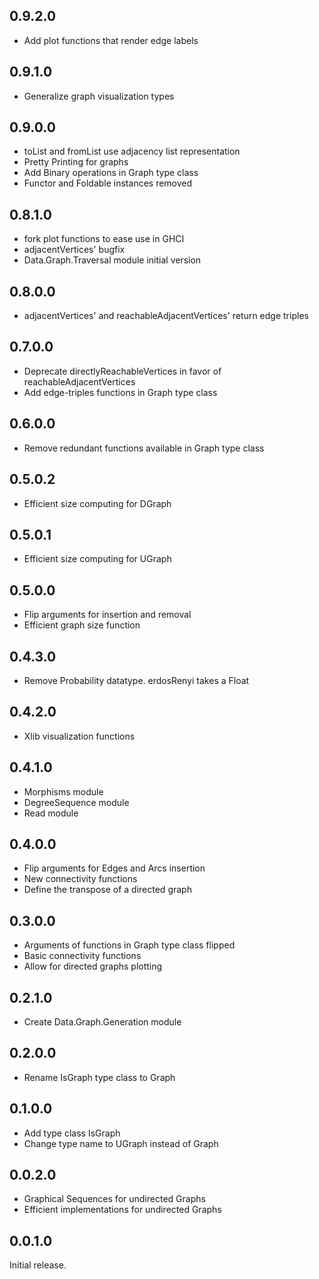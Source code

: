 ## 0.9.2.0

- Add plot functions that render edge labels

## 0.9.1.0

- Generalize graph visualization types

## 0.9.0.0

- toList and fromList use adjacency list representation
- Pretty Printing for graphs
- Add Binary operations in Graph type class
- Functor and Foldable instances removed

## 0.8.1.0

- fork plot functions to ease use in GHCI
- adjacentVertices' bugfix
- Data.Graph.Traversal module initial version

## 0.8.0.0

- adjacentVertices' and reachableAdjacentVertices' return edge triples

## 0.7.0.0

- Deprecate directlyReachableVertices in favor of reachableAdjacentVertices
- Add edge-triples functions in Graph type class

## 0.6.0.0

- Remove redundant functions available in Graph type class

## 0.5.0.2

- Efficient size computing for DGraph

## 0.5.0.1

- Efficient size computing for UGraph

## 0.5.0.0

- Flip arguments for insertion and removal
- Efficient graph size function

## 0.4.3.0

- Remove Probability datatype. erdosRenyi takes a Float

## 0.4.2.0

- Xlib visualization functions

## 0.4.1.0

- Morphisms module
- DegreeSequence module
- Read module

## 0.4.0.0

- Flip arguments for Edges and Arcs insertion
- New connectivity functions
- Define the transpose of a directed graph

## 0.3.0.0

- Arguments of functions in Graph type class flipped
- Basic connectivity functions
- Allow for directed graphs plotting

## 0.2.1.0

- Create Data.Graph.Generation module

## 0.2.0.0

- Rename IsGraph type class to Graph

## 0.1.0.0

- Add type class IsGraph
- Change type name to UGraph instead of Graph

## 0.0.2.0

- Graphical Sequences for undirected Graphs
- Efficient implementations for undirected Graphs

## 0.0.1.0

Initial release.
